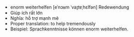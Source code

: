 - enorm weiterhelfen	[eˈnɔʁm ˈvaɪ̯tɐˌhɛlfən]	Redewendung
- Giúp ích rất lớn
- Nghĩa: hỗ trợ mạnh mẽ
- Proper translation: to help tremendously
- Beispiel: Sprachkenntnisse können enorm weiterhelfen.